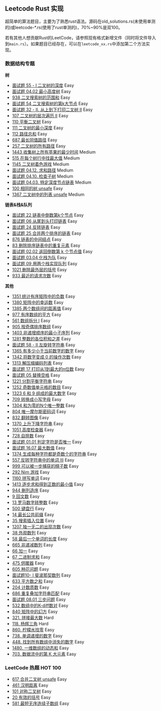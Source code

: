 Leetcode Rust 实现
--

超简单的算法题目，主要为了熟悉rust语法。源码在old_solutions.rs(未使用单测的)或leetcode-*.rs(使用了rust单测的)，70%~90%是双100。

若有其他人想贡献Rust的LeetCode，请参照现有格式新增文件（同时将文件导入到`main.rs`）。如果题目已经存在，可以在`leetcode_xx.rs`中添加第二个方法实现。

### 数据结构专题

**树**

* [面试题 55 - I 二叉树的深度](src/interview_55_1.rs) Easy
* [面试题 04.02 最小高度树](src/interview_04_02.rs) Easy
* [938 二叉搜索树的范围和](src/leetcode_938.rs) Easy
* [面试题 54 二叉搜索树的第k大节点](src/interview_54.rs) Easy
* [面试题 32 - II. 从上到下打印二叉树 II](src/interview_32_2.rs) Easy
* [107 二叉树的层次遍历 II](src/leetcode_107.rs) Easy
* [110 平衡二叉树](src/leetcode_110.rs) Easy
* [111 二叉树的最小深度](src/leetcode_111.rs) Easy
* [112 路径总和](src/leetcode_112.rs) Easy
* [687 最长同值路径](src/leetcode_687.rs) Easy
* [257 二叉树的所有路径](src/leetcode_257.rs) Easy
* [1443 收集树上所有苹果的最少时间](src/leetcode_1443.rs) Medium
* [515 在每个树行中找最大值](src/leetcode_515.rs) Medium
* [1145 二叉树着色游戏](src/leetcode_1145.rs) Medium
* [面试题 04.12. 求和路径](src/interview_04_12.rs) Medium
* [面试题 04.10. 检查子树](src/interview_04_10.rs) Medium
* [面试题 04.03. 特定深度节点链表](src/interview_04_03.rs) Medium
* [100 相同的树 unsafe](src/leetcode_100.rs) Easy
* [1367 二叉树中的列表 unsafe](src/leetcode_1367.rs) Medium

**链表&栈&队列**

* [面试题 22 链表中倒数第k个节点](src/interview_22.rs) Easy
* [面试题 06 从尾到头打印链表](src/interview_06.rs) Easy
* [面试题 24 反转链表](src/interview_24.rs) Easy
* [面试题 25 合并两个排序的链表](src/interview_25.rs) Easy
* [876 链表的中间结点](src/leetcode_876.rs) Easy
* [83 删除排序链表中的重复元素](src/leetcode_83.rs) Easy
* [面试题 02.02 返回倒数第 k 个节点值](src/interview_02_02.rs) Easy
* [面试题 03.04 化栈为队](src/interview_03_04.rs) Easy
* [面试题 09 用两个栈实现队列](src/interview_09.rs) Easy
* [1021 删除最外层的括号](src/leetcode_1021.rs) Easy
* [933 最近的请求次数](src/leetcode_933.rs) Easy

**其他**

* [1351 统计有序矩阵中的负数](src/leetcode_1351.rs) Easy
* [1380 矩阵中的幸运数](src/leetcode_1380.rs) Easy
* [1385 两个数组间的距离值](src/leetcode_1385.rs) Easy
* [977 有序数组的平方](src/leetcode_977.rs) Easy
* [561 数组拆分 I](src/leetcode_561.rs) Easy
* [905 按奇偶排序数组](src/leetcode_905.rs) Easy
* [1403 非递增顺序的最小子序列](src/leetcode_1403.rs) Easy
* [1281 整数的各位积和之差](src/leetcode_1281.rs) Easy
* [面试题 58 - II 左旋转字符串](src/interview_58_2.rs) Easy
* [1365 有多少小于当前数字的数字](src/leetcode_1365.rs) Easy
* [1342 将数字变成 0 的操作次数](src/leetcode_1342.rs) Easy
* [1313 解压缩编码列表](src/leetcode_1313.rs) Easy
* [面试题 17 打印从1到最大的n位数](src/interview_17.rs) Easy
* [面试题 05 替换空格](src/interview_05.rs) Easy
* [1221 分割平衡字符串](src/leetcode_1221.rs) Easy
* [1252 奇数值单元格的数目](src/leetcode_1252.rs) Easy
* [1323 6 和 9 组成的最大数字](src/leetcode_1323.rs) Easy
* [709 转换成小写字母](src/leetcode_709.rs) Easy
* [1304 和为零的N个唯一整数](src/leetcode_1304.rs) Easy
* [804 唯一摩尔斯密码词](src/leetcode_804.rs) Easy
* [832 翻转图像](src/leetcode_832.rs) Easy
* [1370 上升下降字符串](src/leetcode_1370.rs) Easy
* [1051 高度检查器](src/leetcode_1051.rs) Easy
* [728 自除数](src/leetcode_728.rs) Easy
* [面试题 01.01 判定字符是否唯一](src/interview_01_01.rs) Easy
* [面试题 16.07 最大数值](src/interview_16_07.rs) Easy
* [1374 生成每种字符都是奇数个的字符串](src/leetcode_1374.rs) Easy
* [557 反转字符串中的单词 III](src/leetcode_557.rs) Easy
* [999 可以被一步捕获的棋子数](src/leetcode_999.rs) Easy
* [292 Nim 游戏](src/leetcode_292.rs) Easy
* [1160 拼写单词](src/leetcode_1160.rs) Easy
* [1413 逐步求和得到正数的最小值](src/leetcode_1413.rs) Easy
* [944 删列造序](src/leetcode_944.rs) Easy
* [9 回文数](src/leetcode_9.rs) Easy
* [13 罗马数字转整数](src/leetcode_13.rs) Easy
* [500 键盘行](src/leetcode_500.rs) Easy
* [14 最长公共前缀](src/leetcode_14.rs) Easy
* [35 搜索插入位置](src/leetcode_35.rs) Easy
* [1207 独一无二的出现次数](src/leetcode_1207.rs) Easy
* [38 外观数列](src/leetcode_38.rs) Easy
* [58 最后一个单词的长度](src/leetcode_58.rs) Easy
* [665 非递减数列](src/leetcode_665.rs) Easy
* [66 加一](src/leetcode_66.rs) Easy
* [67 二进制求和](src/leetcode_67.rs) Easy
* [475 供暖器](src/leetcode_475.rs) Easy
* [605 种花问题](src/leetcode_605.rs) Easy
* [面试题10- I 斐波那契数列](src/interview_10_01.rs) Easy
* [633 平方数之和](src/leetcode_633.rs) Easy
* [204 计数质数](src/leetcode_204.rs) Easy
* [686 重复叠加字符串匹配](src/leetcode_686.rs) Easy
* [面试题 08.01 三步问题](src/interview_08_01.rs) Easy
* [532 数组中的K-diff数对](src/leetcode_532.rs) Easy
* [840 矩阵中的幻方](src/leetcode_840.rs) Easy
* [321. 拼接最大数](src/leetcode_321.rs) Hard
* [118. 杨辉三角](src/leetcode_118.rs) Hard
* [860. 柠檬水找零](src/leetcode_118.rs) Easy
* [738. 单调递增的数字](src/leetcode_738.rs) Easy
* [448. 找到所有数组中消失的数字](src/leetcode_448.rs) Easy
* [1480. 一维数组的动态和](src/leetcode_1180.rs) Easy
* [703. 数据流中的第 K 大元素](src/leetcode_703.rs) Easy


### LeetCode 热题 HOT 100

* [617 合并二叉树 unsafe](src/leetcode_617.rs) Easy
* [461 汉明距离](src/leetcode_461.rs) Easy
* [101 对称二叉树](src/leetcode_101.rs) Easy
* [20 有效的括号](src/leetcode_20.rs) Easy
* [581 最短无序连续子数组](src/leetcode_581.rs) Easy
